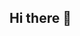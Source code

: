 ## Hi there 👋

<!--
**StrawberryPuppy/StrawberryPuppy** is a ✨ _special_ ✨ repository because its `README.md` (this file) appears on your GitHub profile.

